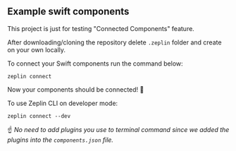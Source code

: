 ## Example swift components

This project is just for testing "Connected Components" feature.

After downloading/cloning the repository delete `.zeplin` folder and create on your own locally.

To connect your Swift components run the command below:

`zeplin connect`

Now your components should be connected! 🎊

To use Zeplin CLI on developer mode:

`zeplin connect --dev`

☝️ *No need to add plugins you use to terminal command since we added the plugins into the `components.json` file.*
